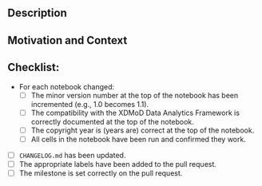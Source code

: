 <!--- The title text will be used to populate Changelog and associated documentation.
      Please make sure that the title is a complete sentence -->

## Description
<!--- Describe your changes in detail -->
<!--- If any documentation outside of this repo needs to be added or updated,
      please include links to the relevant docs and how they should be changed -->

## Motivation and Context
<!--- Why is this change required? What problem does it solve? -->
<!--- If it fixes an open issue, please link to the issue here. -->

## Checklist:
<!--- Go over all the following points and make sure they have all been completed -->
<!--- If you're unsure about any of these, don't hesitate to ask. We're here to help! -->
- For each notebook changed:
    - [ ] The minor version number at the top of the notebook has been incremented (e.g., 1.0 becomes 1.1).
    - [ ] The compatibility with the XDMoD Data Analytics Framework is correctly documented at the top of the notebook.
    - [ ] The copyright year is (years are) correct at the top of the notebook.
    - [ ] All cells in the notebook have been run and confirmed they work.
- [ ] `CHANGELOG.md` has been updated.
- [ ] The appropriate labels have been added to the pull request.
- [ ] The milestone is set correctly on the pull request.
